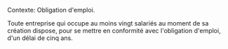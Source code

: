 Contexte: Obligation d'emploi.

Toute entreprise qui occupe au moins vingt salariés au moment de sa création dispose, pour se mettre en conformité avec l'obligation d'emploi, d'un délai de cinq ans.